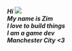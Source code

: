 <b><i>Hi ![](https://user-images.githubusercontent.com/18350557/176309783-0785949b-9127-417c-8b55-ab5a4333674e.gif)<br>My name is Zim  <br>  I love to build things  <br>  I am a game dev <br > <b> Manchester City <3 </b> </i>


